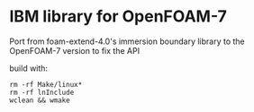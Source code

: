 # IBM library for OpenFOAM-7
Port from foam-extend-4.0's immersion boundary library to the OpenFOAM-7 version to fix the API

build with:
```
rm -rf Make/linux*
rm -rf lnInclude
wclean && wmake
```
